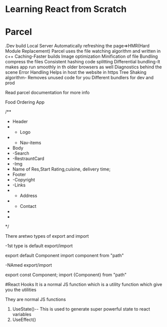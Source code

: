 # Learning React from Scratch

# Parcel
.Dev build
Local Server
Automatically refreshing the page=>HMR(Hard Module Replacement)
Parcel uses the file watching algorithm and written in c++
Caching-Faster builds
Image optimization
Minification of file
Bundling
compress the files
Consistent hashing
code splitting
Differential bundling-It makes app run smoothly in th older browsers as well
Diagnostics behind the scene
Error Handling
Helps in host the website in https
Tree Shaking algorithm- Removes unused code for you
Different bundlers for dev and prod


Read parcel documentation for more  info


Food Ordering App

/**
 * Header
 * - Logo
 * - Nav-items
 * Body
 * -Search
 * -RestrauntCard
 * -Img
 * Name of Res,Start Rating,cuisine, delivery time;
 * Footer
 * -Copyright
 * -Links
 * - Address
 * - Contact
 *
 *
 */

 There aretwo types of export and import

 -1st type is default export/import

 export default Component
 import component from "path"

 -NAmed export/import

 export const Component;
 import {Component} from "path"

 #React Hooks
 It is a normal JS function which is a utility function which give you the utilities 

 They are normal JS functions
 1. UseState()-- This is used to generate super powerful state to react variables
 2. UseEffect()

